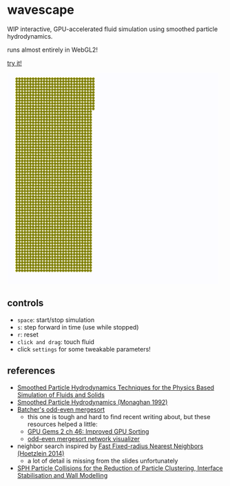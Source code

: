 # wavescape

WIP interactive, GPU-accelerated fluid simulation using smoothed particle hydrodynamics.

runs almost entirely in WebGL2!

[try it!](https://loganzartman.github.io/wavescape)

![a dam break scene where water sloshes from one side to the other](./img/promo.gif)

## controls

- `space`: start/stop simulation
- `s`: step forward in time (use while stopped)
- `r`: reset
- `click and drag`: touch fluid
- click `settings` for some tweakable parameters!

## references

- [Smoothed Particle Hydrodynamics Techniques for the Physics Based Simulation of Fluids and Solids](https://interactivecomputergraphics.github.io/SPH-Tutorial/)
- [Smoothed Particle Hydrodynamics (Monaghan 1992)](https://www.researchgate.net/publication/230988821_Smoothed_Particle_Hydrodynamics)
- [Batcher's odd-even mergesort](https://en.wikipedia.org/wiki/Batcher_odd%E2%80%93even_mergesort)
  - this one is tough and hard to find recent writing about, but these resources helped a little:
  - [GPU Gems 2 ch 46: Improved GPU Sorting](https://developer.nvidia.com/gpugems/gpugems2/part-vi-simulation-and-numerical-algorithms/chapter-46-improved-gpu-sorting)
  - [odd-even mergesort network visualizer](http://bekbolatov.github.io/sorting/)
- neighbor search inspired by [Fast Fixed-radius Nearest Neighbors (Hoetzlein 2014)](https://on-demand.gputechconf.com/gtc/2014/presentations/S4117-fast-fixed-radius-nearest-neighbor-gpu.pdf)
  - a lot of detail is missing from the slides unfortunately
- [SPH Particle Collisions for the Reduction of Particle Clustering, Interface Stabilisation and Wall Modelling](https://www.scirp.org/journal/paperinformation.aspx?paperid=87356)

